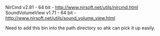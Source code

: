  	
NirCmd v2.81 - 64 bit - http://www.nirsoft.net/utils/nircmd.html
SoundVolumeView v1.71 - 64 bit - http://www.nirsoft.net/utils/sound_volume_view.html

Need to add this bin into the path directory so ahk can pick it up easily.
